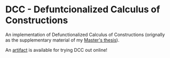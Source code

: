 # DCC - Defuntcionalized Calculus of Constructions
An implementation of Defunctionalized Calculus of Constructions 
(orignally as the supplementary material of my [Master's thesis](https://github.com/H-Yulong/Defun)).

An [artifact](https://h-yulong.github.io/DCC/) is available for trying DCC out online!

